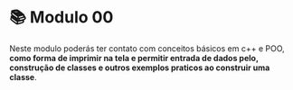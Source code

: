 # 📚 Modulo 00

Neste modulo poderás ter contato com conceitos básicos em c++ e POO, **como forma de imprimir na tela e permitir entrada de dados pelo, construção de classes e outros exemplos praticos ao construir uma classe**.